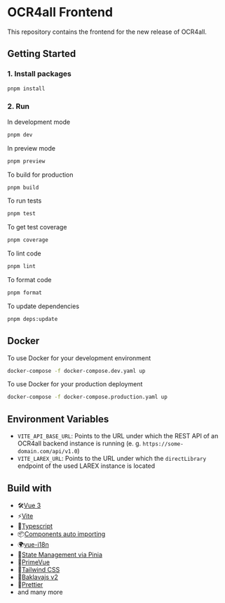 # OCR4all Frontend

This repository contains the frontend for the new release of OCR4all.

## Getting Started

### 1. Install packages

```bash
pnpm install
```

### 2. Run

In development mode

```bash
pnpm dev
```

In preview mode

```bash
pnpm preview
```

To build for production

```bash
pnpm build
```

To run tests

```bash
pnpm test
```

To get test coverage

```bash
pnpm coverage
```

To lint code

```bash
pnpm lint
```

To format code

```bash
pnpm format
```

To update dependencies

```bash
pnpm deps:update
```

## Docker

To use Docker for your development environment

```bash
docker-compose -f docker-compose.dev.yaml up
```

To use Docker for your production deployment

```bash
docker-compose -f docker-compose.production.yaml up
```

## Environment Variables

- `VITE_API_BASE_URL`: Points to the URL under which the REST API of an OCR4all backend instance is running (e. g. `https://some-domain.com/api/v1.0`)
- `VITE_LAREX_URL`: Points to the URL under which the `directLibrary` endpoint of the used LAREX instance is located
## Build with

- 🛠[Vue 3](https://github.com/vuejs/)
- ⚡️[Vite](https://github.com/vitejs/vite)
- 🦾[Typescript](https://github.com/microsoft/TypeScript)
- 📦[Components auto importing](https://github.com/antfu/unplugin-vue-components)
- 🌍[vue-i18n](https://github.com/kazupon/vue-i18n)
- 🍍[State Management via Pinia](https://github.com/vuejs/pinia)
- 🤖[PrimeVue](https://github.com/primefaces/primevue)
- 🎨[Tailwind CSS](https://github.com/tailwindlabs/tailwindcss)
- 🎉[Baklavajs v2](https://github.com/newcat/baklavajs)
- 🎀[Prettier](https://prettier.io)
- and many more
